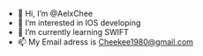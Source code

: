 - 👋 Hi, I’m @AelxChee
- 👀 I’m interested in IOS developing
- 🌱 I’m currently learning SWIFT
- 📫 My Email adress is Cheekee1980@gmail.com

<!---
AelxChee/AelxChee is a ✨ special ✨ repository because its `README.md` (this file) appears on your GitHub profile.
You can click the Preview link to take a look at your changes.
--->
